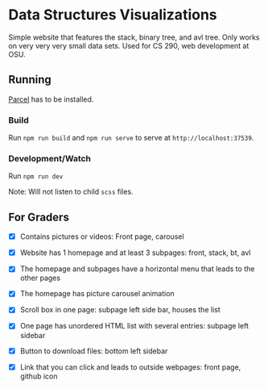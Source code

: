# Data Structures Visualizations

Simple website that features the stack, binary tree, and avl tree. Only works on very very very small data sets. Used for CS 290, web development at OSU.

## Running

[Parcel](https://github.com/parcel-bundler/parcel) has to be installed. 

### Build

Run `npm run build` and `npm run serve` to serve at `http://localhost:37539`.

### Development/Watch

Run `npm run dev`

Note: Will not listen to child `scss` files. 

## For Graders 


- [X] Contains pictures or videos: Front page, carousel

- [X] Website has 1 homepage and at least 3 subpages: front, stack, bt, avl
- [X] The homepage and subpages have a horizontal menu that leads to the other pages
- [X] The homepage has picture carousel animation
- [X] Scroll box in one page: subpage left side bar, houses the list
- [X] One page has unordered HTML list with several entries: subpage left sidebar
- [X] Button to download files: bottom left sidebar
- [X] Link that you can click and leads to outside webpages: front page, github icon